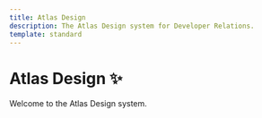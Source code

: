 ```yaml
---
title: Atlas Design
description: The Atlas Design system for Developer Relations.
template: standard
---
```


# Atlas Design ✨

Welcome to the Atlas Design system.
